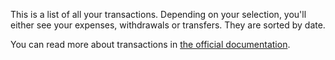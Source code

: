 This is a list of all your transactions. Depending on your selection, you'll either see your expenses, withdrawals or transfers. They are sorted by date.

You can read more about transactions in [the official documentation](https://docs.firefly-iii.org/concepts/transactions).

